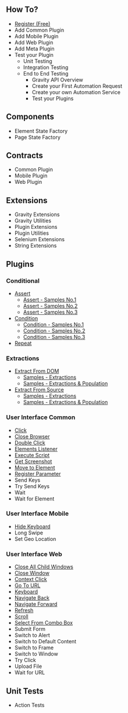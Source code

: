## How To?
* [Register (Free)](./register 'Register')
* Add Common Plugin
* Add Mobile Plugin
* Add Web Plugin
* Add Meta Plugin
* Test your Plugin
    - Unit Testing
    - Integration Testing
    - End to End Testing
        - Gravity API Overview
        - Create your First Automation Request
        - Create your own Automation Service
        - Test your Plugins

## Components
* Element State Factory
* Page State Factory

## Contracts
* Common Plugin
* Mobile Plugin
* Web Plugin

## Extensions
* Gravity Extensions
* Gravity Utilities
* Plugin Extensions
* Plugin Utilities
* Selenium Extensions
* String Extensions

## Plugins
### Conditional
* [Assert](./assert.md 'Assert')
    - [Assert - Samples No.1](./assert_samples_no1.md 'Assert Samples NO.1')
    - [Assert - Samples No.2](./assert_samples_no2.md 'Assert Samples NO.2')
    - [Assert - Samples No.3](./assert_samples_no3.md 'Assert Samples NO.3')
* [Condition](./condition.md 'Condition')
    - [Condition - Samples No.1](./condition_samples_no1.md 'Condition Samples NO.1')
    - [Condition - Samples No.2](./condition_samples_no2.md 'Condition Samples NO.2')
    - [Condition - Samples No.3](./condition_samples_no3.md 'Condition Samples NO.3')
* [Repeat](./repeat.md 'Repeat')

### Extractions
* [Extract From DOM](./extract_from_dom.md 'Extract From DOM')
    - [Samples - Extractions](./extract_from_dom_samples_extractions.md 'Extract From DOM Samples - Extractions')
    - [Samples - Extractions & Population](./extract_from_dom_samples_population.md 'Extract From DOM Samples - Population')
* [Extract From Source](./extract_from_source.md 'Extract From Source')
    - [Samples - Extractions](./extract_from_source_samples_extractions.md 'Extract From Source Samples - Extractions')
    - [Samples - Extractions & Population](./extract_from_source_samples_population.md 'Extract From Source Samples - Population')

### User Interface Common
* [Click](./click.md 'Click')
* [Close Browser](./close_browser.md 'Close Browser')
* [Double Click](./double_click.md 'Double Click')
* [Elements Listener](./elements_listener.md 'Elements Listener')
* [Execute Script](./execute_script.md 'Execute Script')
* [Get Screenshot](./get_screenshot.md 'Get Screenshot')
* [Move to Element](./move_to_element.md 'Move To Element')
* [Register Parameter](./register_parameter.md 'Register Parameter')
* Send Keys
* Try Send Keys
* Wait
* Wait for Element

### User Interface Mobile
* [Hide Keyboard](./hide_keyboard.md 'Hide Keyboard')
* Long Swipe
* Set Geo Location

### User Interface Web
* [Close All Child Windows](./close_all_child_windows.md 'Close All Child Windows')
* [Close Window](./close_window.md 'Close Window')
* [Context Click](./context_click.md 'Context Click')
* [Go To URL](./go_to_url.md 'Go To Url')
* [Keyboard](./keyboard.md 'Keyboard')
* [Navigate Back](./navigate_back.md 'Navigate Back')
* [Navigate Forward](./navigate_forward.md 'Navigate Forward')
* [Refresh](./refresh.md 'Refresh')
* [Scroll](./scroll.md 'Scroll')
* [Select From Combo Box](./select_from_combo_box.md 'Select From Combo Box')
* Submit Form
* Switch to Alert
* Switch to Default Content
* Switch to Frame
* Switch to Window
* Try Click
* Upload File
* Wait for URL

## Unit Tests
* Action Tests